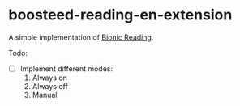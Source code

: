 # boosteed-reading-en-extension

A simple implementation of [Bionic Reading](https://bionic-reading.com/).

Todo:

- [ ] Implement different modes:
    1. Always on
    2. Always off
    3. Manual
